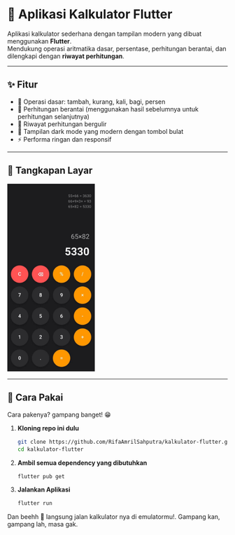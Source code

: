 # 📱 Aplikasi Kalkulator Flutter

Aplikasi kalkulator sederhana dengan tampilan modern yang dibuat menggunakan **Flutter**.  
Mendukung operasi aritmatika dasar, persentase, perhitungan berantai, dan dilengkapi dengan **riwayat perhitungan**.

---

## ✨ Fitur
- 🧮 Operasi dasar: tambah, kurang, kali, bagi, persen
- 🔗 Perhitungan berantai (menggunakan hasil sebelumnya untuk perhitungan selanjutnya)
- 📜 Riwayat perhitungan bergulir
- 🎨 Tampilan dark mode yang modern dengan tombol bulat
- ⚡ Performa ringan dan responsif

---

## 📸 Tangkapan Layar
<img src="./lib/tampilan.jpeg" alt="Tampilan Utama" width="200"/>

---

## 🚀 Cara Pakai

Cara pakenya? gampang banget! 😁

1. **Kloning repo ini dulu**
   ```bash
   git clone https://github.com/RifaAmrilSahputra/kalkulator-flutter.git
   cd kalkulator-flutter
   ```

2. **Ambil semua dependency yang dibutuhkan**
   ```bash
   flutter pub get
   ```

3. **Jalankan Aplikasi**
   ```bash
   flutter run
   ```

Dan beehh 🎉 langsung jalan kalkulator nya di emulatormu!. 
Gampang kan, gampang lah, masa gak.
